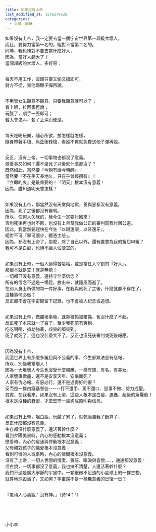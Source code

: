 ```yaml
---
title: 如果沒有上帝
last_modified_at: 1576279626
categories:
  - 上帝、耶穌
---
```


<p>如果沒有上帝，我一定要去當一個宇宙世界第一超級大壞人，<br>
而且，要努力當第一名的，絕對不當第二名的。<br>
同時，我也絕對不要去當什麼好人，<br>
因為，當好人虧大了！<br>
當個超級的大壞人，多好呀：</p>

<p><br>
每天不用工作，沒錢只要又偷又搶即可，<br>
對方不從，賞他兩顆子彈再說。</p>

<p><br>
不用管女生願意不願意，只要我願意就可以了；<br>
看上眼，拉回家再說；<br>
玩膩了，順手一丟即可；<br>
若太會鬼叫，殺了丟深山便是。</p>

<p><br>
每天吃喝玩樂，隨心所欲，想怎樣就怎樣，<br>
隨身帶著手槍、烏茲衝鋒槍，看誰不爽就免費送他子彈再說。</p>

<p><br>
反正，沒有上帝，一切事物也都沒了意義。<br>
做善事又如何？還不是死了以後就什麼都沒了？<br>
既然如此，當然要『今朝有酒今朝醉』！<br>
當然要『不在乎天長地久，只在乎曾經擁有』！<br>
『立即的爽』是最重要的！『明天』根本沒有意義！<br>
因為，誰知道明天會怎樣？</p>

<p><br>
如果沒有上帝，那當然沒有天堂與地獄，善與惡都沒有意義，<br>
因為，死了之後都沒有審判。<br>
所以，任何人欠我的，我今生一定要討回來！<br>
否則死後再也討不回，也沒有上帝幫我做公正的審判幫我討回公道。<br>
因此，我當然要趕快在今生『以眼還眼，以牙還牙』，<br>
絕對不可『寧可讓步，聽憑主怒』。<br>
因為，都沒有上帝了，那麼，除了自己以外，還有誰會為我的冤屈申冤？<br>
我可不是白癡，也絕不讓人佔便宜的。</p>

<p><br>
如果沒有上帝，一個人過得苦哈哈，或是當任人宰割的『好人』，<br>
那根本就是笨！就是無能！<br>
一切都已沒有意義，還持守什麼信念？<br>
所有的信念不過是一場屁，放出來，就隨風而逝了。<br>
在別人身上所做的每一件好事，在我與他死了之後，什麼就都不存在了，<br>
這種事何必做？<br>
反正都不會在宇宙間留下記錄，也不會被人紀念或追想。</p>

<p><br>
如果沒有上帝，做盡壞事後，就算被抓被槍斃，也沒什麼了不起。<br>
反正死了本來就一了百了，至少我死前有爽到，<br>
吃吃喝喝、搶劫強暴，該爽的都爽到，<br>
死了就死了，這也沒什麼大不了，反正也沒死後審判或死後報應。</p>

<p><br>
因為沒有上帝，<br>
而這世界上有那麼多冤屈與不公義的事，今生都無法惡有惡報，<br>
所以，別怪我當壞人！<br>
因為一大堆壞人今生也沒受什麼報應，一樣有錢、有名、有美女。<br>
人家壞事做盡，還不是安享天年、安樂而死？<br>
人家有仇必報、有惡必行，還不是過得好的很？<br>
反而是一群白癡基督徒------打不還手、罵不還口、惡事不做、努力成聖。<br>
其實，在我看來，如果沒有上帝，這些人根本是白癡、愚蠢、超級的窩囊廢！<br>
根本是沒種的蠢蛋，才去堅守一些狗屁原則與信念。</p>

<p><br>
如果沒有上帝，坦白說，玩膩了累了，就乾脆自我了斷算了，<br>
反正什麼都沒有意義。<br>
生存都沒什麼意義了，還活著幹什麼？<br>
看到夕陽美景時，內心的感動根本沒意義；<br>
戀愛時，內心的癡迷與悸動根本沒意義；<br>
父母親對孩子的憐愛根本沒意義；<br>
看到可憐的人或事時，內心的憐憫根本沒意義。<br>
沒有了上帝，一切人世間的情愛、善惡、眼淚與喜悅、、、，通通都沒意義！<br>
坦白說，一切事都沒了意義，我也搞不清楚，人還活著幹什麼？<br>
我們不過是廣大寧靜的宇宙中，一顆很微不足道的小星球上的一群生物，<br>
就算地球毀滅了，又如何？宇宙還不是一樣無意義的日復一日？</p>

<p><br>
『愚頑人心裏說：沒有神。』（詩14：1）</p>

<p>&nbsp;</p>

<p>&nbsp;</p>

<p>小小羊</p>

